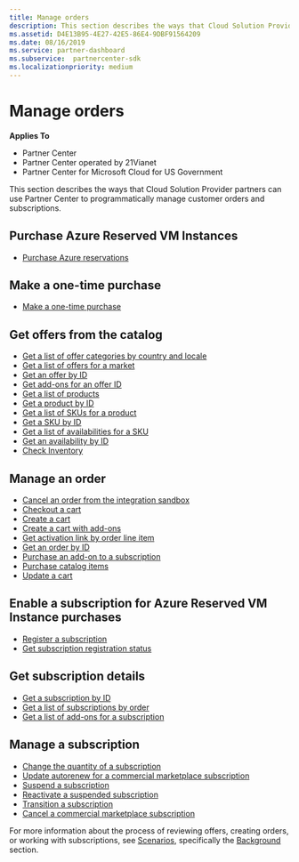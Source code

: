 ```yaml
---
title: Manage orders
description: This section describes the ways that Cloud Solution Provider partners can use the Partner Center to programmatically manage customer orders and subscriptions.
ms.assetid: D4E13B95-4E27-42E5-86E4-9DBF91564209
ms.date: 08/16/2019
ms.service: partner-dashboard
ms.subservice:  partnercenter-sdk
ms.localizationpriority: medium
---
```


# Manage orders

**Applies To**

- Partner Center
- Partner Center operated by 21Vianet
- Partner Center for Microsoft Cloud for US Government

This section describes the ways that Cloud Solution Provider partners can use Partner Center to programmatically manage customer orders and subscriptions.

## Purchase Azure Reserved VM Instances

- [Purchase Azure reservations](purchase-azure-reservations.md)

## Make a one-time purchase

- [Make a one-time purchase](make-a-one-time-purchase.md)

## Get offers from the catalog

- [Get a list of offer categories by country and locale](get-a-list-of-offer-categories-by-country-and-locale.md)
- [Get a list of offers for a market](get-a-list-of-offers-for-a-market.md)
- [Get an offer by ID](get-an-offer-by-id.md)
- [Get add-ons for an offer ID](get-addon-offers-by-offer-id.md)
- [Get a list of products](get-a-list-of-products.md)
- [Get a product by ID](get-a-product-by-id.md)
- [Get a list of SKUs for a product](get-a-list-of-skus-for-a-product.md)
- [Get a SKU by ID](get-a-sku-by-id.md)
- [Get a list of availabilities for a SKU](get-a-list-of-availabilities-for-a-sku.md)
- [Get an availability by ID](get-an-availability-by-id.md)
- [Check Inventory](check-inventory.md)

## Manage an order

- [Cancel an order from the integration sandbox](cancel-an-order-from-the-integration-sandbox.md)
- [Checkout a cart](checkout-a-cart.md)
- [Create a cart](create-a-cart.md)
- [Create a cart with add-ons](create-a-cart-with-add-ons.md)
- [Get activation link by order line item](get-activation-link-by-order-line-item.md)
- [Get an order by ID](get-an-order-by-id.md)
- [Purchase an add-on to a subscription](purchase-an-add-on-to-a-subscription.md)
- [Purchase catalog items](purchase-catalog-items.md)
- [Update a cart](update-a-cart.md)

## Enable a subscription for Azure Reserved VM Instance purchases

- [Register a subscription](register-a-subscription.md)
- [Get subscription registration status](get-subscription-registration-status.md)

## Get subscription details

- [Get a subscription by ID](get-a-subscription-by-id.md)
- [Get a list of subscriptions by order](get-a-list-of-subscriptions-by-order.md)
- [Get a list of add-ons for a subscription](get-a-list-of-add-ons-for-a-subscription.md)

## Manage a subscription

- [Change the quantity of a subscription](change-the-quantity-of-a-subscription.md)
- [Update autorenew for a commercial marketplace subscription](update-autorenew-for-an-azure-marketplace-subscription.md)
- [Suspend a subscription](suspend-a-subscription.md)
- [Reactivate a suspended subscription](reactivate-a-suspended-a-subscription.md)
- [Transition a subscription](transition-a-subscription.md)
- [Cancel a commercial marketplace subscription](cancel-an-azure-marketplace-subscription.md)

For more information about the process of reviewing offers, creating orders, or working with subscriptions, see [Scenarios](scenarios.md), specifically the [Background](scenarios.md#background) section.
